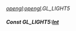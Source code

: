 _[opengl](../../modules/opengl/opengl-module.md):[opengl](../../modules/opengl/opengl-module.md).GL\_LIGHT5_
##### Const GL\_LIGHT5:[Int](../../modules/wonkey/wonkey-types-int.md)
